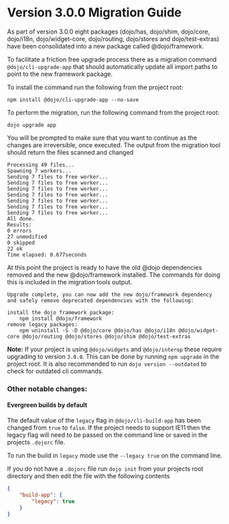 # Version 3.0.0 Migration Guide

As part of version 3.0.0 eight packages (dojo/has, dojo/shim, dojo/core, dojo/i18n, dojo/widget-core, dojo/routing, dojo/stores and dojo/test-extras) have been consolidated into a new package called @dojo/framework.

To facilitate a friction free upgrade process there as a migration command `@dojo/cli-upgrade-app` that should automatically update all import paths to point to the new framework package.

To install the command run the following from the project root:

```
npm install @dojo/cli-upgrade-app --no-save
```

To perform the migration, run the following command from the project root:

```
dojo upgrade app
```

You will be prompted to make sure that you want to continue as the changes are irreversible, once executed. The output from the migration tool should return the files scanned and changed

```
Processing 49 files...
Spawning 7 workers...
Sending 7 files to free worker...
Sending 7 files to free worker...
Sending 7 files to free worker...
Sending 7 files to free worker...
Sending 7 files to free worker...
Sending 7 files to free worker...
Sending 7 files to free worker...
All done.
Results:
0 errors
27 unmodified
0 skipped
22 ok
Time elapsed: 0.677seconds
```

At this point the project is ready to have the old @dojo dependencies removed and the new @dojo/framework installed. The commands for doing this is included in the migration tools output.

```
Upgrade complete, you can now add the new dojo/framework dependency and safely remove deprecated dependencies with the following:

install the dojo framework package:
    npm install @dojo/framework
remove legacy packages:
    npm uninstall -S -D @dojo/core @dojo/has @dojo/i18n @dojo/widget-core @dojo/routing @dojo/stores @dojo/shim @dojo/test-extras
```

**Note:** If your project is using `@dojo/widgets` and `@dojo/interop` these require upgrading to version `3.0.0`. This can be done by running `npm upgrade` in the project root. It is also recommended to run `dojo version --outdated` to check for outdated cli commands.

### Other notable changes:

#### Evergreen builds by default

The default value of the `legacy` flag in `@dojo/cli-build-app` has been changed from `true` to `false`. If the project needs to support IE11 then the legacy flag will need to be passed on the command line or saved in the projects `.dojorc` file.

To run the build in `legacy` mode use the `--legacy true` on the command line.

If you do not have a `.dojorc` file run `dojo init` from your projects root directory and then edit the file with the following contents

```json
{
	"build-app": {
		"legacy": true
	}
}
```

